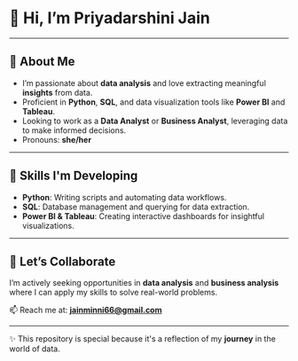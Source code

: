 # 👋 Hi, I’m **Priyadarshini Jain** 

---

## 👀 **About Me**
- I’m passionate about **data analysis** and love extracting meaningful **insights** from data.
- Proficient in **Python**, **SQL**, and data visualization tools like **Power BI** and **Tableau**.
- Looking to work as a **Data Analyst** or **Business Analyst**, leveraging data to make informed decisions.
- Pronouns: **she/her**

---

## 🌱 **Skills I'm Developing**
- **Python**: Writing scripts and automating data workflows.
- **SQL**: Database management and querying for data extraction.
- **Power BI & Tableau**: Creating interactive dashboards for insightful visualizations.

---

## 💞️ **Let’s Collaborate**
I’m actively seeking opportunities in **data analysis** and **business analysis** where I can apply my skills to solve real-world problems.

📫 Reach me at: **jainminni66@gmail.com**

---

✨ This repository is special because it's a reflection of my **journey** in the world of data.
